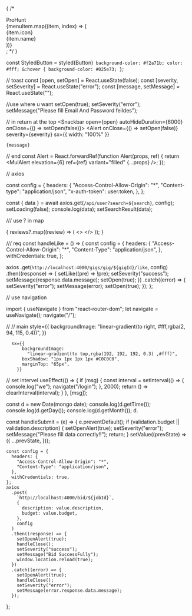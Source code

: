 {
/\* <div className="container">

  <div style={{ width: isOpen ? "200px" : "50px" }} className="sidebar">
    <div className="top_section">
      <Typography
        variant="h4"
        style={{ display: isOpen ? "block" : "none", color: "#f2a71b" }}
        className="logo"
      >
        ProHunt
      </Typography>
      <div style={{ marginLeft: isOpen ? "20px" : "0px" }} className="bars">
        <MenuIcon onClick={toggle} sx={{ fontSize: "40px" }} />
      </div>
    </div>
    {menuItem.map((item, index) => (
      <NavLink
        to={item.path}
        key={index}
        className="link"
        activeclassName="active"
      >
        <div className="icon">{item.icon}</div>
        <div
          style={{ display: isOpen ? "block" : "none" }}
          className="link_text"
        >
          {item.name}
        </div>
      </NavLink>
    ))}
  </div>
</div>; */
}

const StyledButton = styled(Button)` background-color: #f2a71b; color: #fff; &:hover { background-color: #025e73; }`;

// toast
const [open, setOpen] = React.useState(false);
const [severity, setSeverity] = React.useState("error");
const [message, setMessage] = React.useState("");

//use where u want
setOpen(true);
setSeverity("error");
setMessage("Please fill Email And Password feildes");

// in return at the top
<Snackbar open={open} autoHideDuration={6000} onClose={() => setOpen(false)}>
<Alert
onClose={() => setOpen(false)}
severity={severity}
sx={{ width: "100%" }}

>

    {message}

  </Alert>
</Snackbar>

// end
const Alert = React.forwardRef(function Alert(props, ref) {
return <MuiAlert elevation={6} ref={ref} variant="filled" {...props} />;
});

// axios

const config = {
headers: {
"Access-Control-Allow-Origin": "\*",
"Content-type": "application/json",
"x-auth-token": user.token,
},
};

const { data } = await axios.get(`/api/user?search=${search}`, config);
setLoading(false);
console.log(data);
setSearchResult(data);

/// use ? in map

{
reviews?.map((review) => (
<>
<Divider />
<Review
        comment={review.comment}
        rating={review.rating}
        author={review.name}
      />
<Divider />
</>
));
}

/// req
const handleLike = () => {
const config = {
headers: {
"Access-Control-Allow-Origin": "\*",
"Content-Type": "application/json",
},
withCredentials: true,
};

axios
.get(`http://localhost:4000/gigs/gig/${gigId}/like`, config)
.then((response) => {
setLike((pre) => !pre);
setSeverity("success");
setMessage(response.data.message);
setOpen(true);
})
.catch((error) => {
setSeverity("error");
setMessage(error);
setOpen(true);
});
};

// use navigation

import { useNavigate } from "react-router-dom";
let navigate = useNavigate();
navigate("/");

//
// main
style={{
        backgroundImage:
          "linear-gradient(to right, #fff,rgba(2, 94, 115, 0.4))",
      }}

      sx={{
          backgroundImage:
            "linear-gradient(to top,rgba(192, 192, 192, 0.3) ,#fff)",
          boxShadow: "1px 1px 1px 1px #C0C0C0",
          marginTop: "65px",
        }}

// set intervel
useEffect(() => {
if (msg) {
const interval = setInterval(() => {
console.log("we");
navigate("/login");
}, 2000);
return () => clearInterval(interval);
}
}, [msg]);

const d = new Date(mongo date);
console.log(d.getTime());
console.log(d.getDay());
console.log(d.getMonth());
d.

const handleSubmit = (e) => {
e.preventDefault();
if (validation.budget || validation.description) {
setOpenAlert(true);
setSeverity("error");
setMessage("Please fill data correctly!!");
return;
}
setValue((prevState) => ({
...prevState,
}));

    const config = {
      headers: {
        "Access-Control-Allow-Origin": "*",
        "Content-Type": "application/json",
      },
      withCredentials: true,
    };
    axios
      .post(
        `http://localhost:4000/bid/${jobId}`,
        {
          description: value.description,
          budget: value.budget,
        },
        config
      )
      .then((response) => {
        setOpenAlert(true);
        handleClose();
        setSeverity("success");
        setMessage("Bid SuccessFully");
        window.location.reload(true);
      })
      .catch((error) => {
        setOpenAlert(true);
        handleClose();
        setSeverity("error");
        setMessage(error.response.data.message);
      });

};
